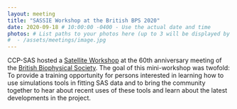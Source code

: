 ```yaml
---
layout: meeting
title: "SASSIE Workshop at the British BPS 2020"
date: 2020-09-18 # 10:00:00 -0400 - Use the actual date and time
photos: # List paths to your photos here (up to 3 will be displayed by the layout)
#  - /assets/meetings/image.jpg
---
```


CCP-SAS hosted a [Satellite Workshop](/Meetings/BBS2020/Program.html) at the 60th anniversary meeting
of the [British Biophysical Society](https://britishbiophysics.org). The goal of this mini-workshop was twofold:
To provide a training opportunity for persons interested in learning how to use simulations tools in fitting SAS
data and to bring the community together to hear about recent uses of these tools and learn about the latest
developments in the project.
